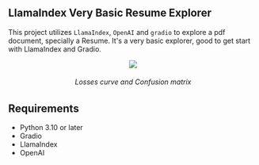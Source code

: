 ## LlamaIndex Very Basic Resume Explorer

This project utilizes `LlamaIndex`, `OpenAI` and `gradio` to explore a pdf document, specially a Resume. It's a very basic explorer, good to get start with LlamaIndex and Gradio.

<p align="center">
  <img src="./examples/gradio_ui.png">
  <h6 align="center">
    Losses curve and Confusion matrix
  </h6>  
</p>


## Requirements

- Python 3.10 or later
- Gradio
- LlamaIndex
- OpenAI
